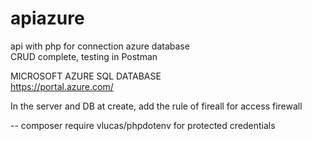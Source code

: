 # apiazure
api with php for connection azure database    
CRUD complete, testing in Postman  

MICROSOFT AZURE SQL DATABASE  
https://portal.azure.com/    

In the server and DB at create, add the rule of fireall for access firewall   

-- composer require vlucas/phpdotenv for protected credentials  
